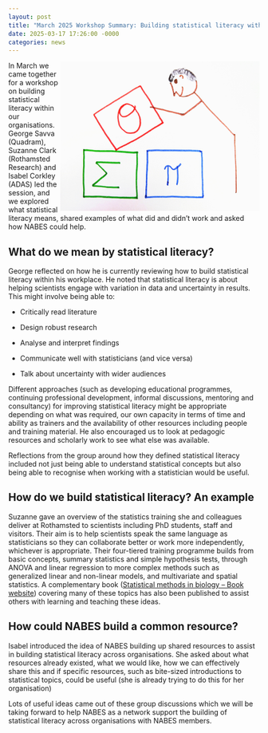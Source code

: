 ```yaml
---
layout: post
title: "March 2025 Workshop Summary: Building statistical literacy within our organisations"
date: 2025-03-17 17:26:00 -0000
categories: news
---
```


<img src="/img/2025-BlogPictures/Mar25_BlogPic.jpg" alt="Stats Literacy Sketch" width=400px align = "right"> 

In March we came together for a workshop on building statistical literacy within our organisations. George Savva (Quadram), Suzanne Clark (Rothamsted Research) and Isabel Corkley (ADAS) led the session, and we explored what statistical literacy means, shared examples of what did and didn’t work and asked how NABES could help. 

## What do we mean by statistical literacy?

George reflected on how he is currently reviewing how to build statistical literacy within his workplace. He noted that statistical literacy is about helping scientists engage with variation in data and uncertainty in results. This might involve being able to:  

* Critically read literature 

* Design robust research 

* Analyse and interpret findings 

* Communicate well with statisticians (and vice versa) 

* Talk about uncertainty with wider audiences 

Different approaches (such as developing educational programmes, continuing professional development, informal discussions, mentoring and consultancy) for improving statistical literacy might be appropriate depending on what was required, our own capacity in terms of time and ability as trainers and the availability of other resources including people and training material. He also encouraged us to look at pedagogic resources and scholarly work to see what else was available. 

Reflections from the group around how they defined statistical literacy included not just being able to understand statistical concepts but also being able to recognise when working with a statistician would be useful.  

## How do we build statistical literacy? An example 

Suzanne gave an overview of the statistics training she and colleagues deliver at Rothamsted to scientists including PhD students, staff and visitors. Their aim is to help scientists speak the same language as statisticians so they can collaborate better or work more independently, whichever is appropriate. Their four-tiered training programme builds from basic concepts, summary statistics and simple hypothesis tests, through ANOVA and linear regression to more complex methods such as generalized linear and non-linear models, and multivariate and spatial statistics. A complementary book ([Statistical methods in biology – Book website](http://www.stats4biol.info/)) covering many of these topics has also been published to assist others with learning and teaching these ideas. 

## How could NABES build a common resource? 

Isabel introduced the idea of NABES building up shared resources to assist in building statistical literacy across organisations. She asked about what resources already existed, what we would like, how we can effectively share this and if specific resources, such as bite-sized introductions to statistical topics, could be useful (she is already trying to do this for her organisation) 

Lots of useful ideas came out of these group discussions which we will be taking forward to help NABES as a network support the building of statistical literacy across organisations with NABES members.  
